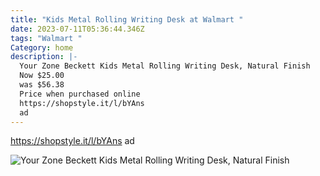 ```yaml
---
title: "Kids Metal Rolling Writing Desk at Walmart "
date: 2023-07-11T05:36:44.346Z
tags: "Walmart "
Category: home
description: |-
  Your Zone Beckett Kids Metal Rolling Writing Desk, Natural Finish 
  Now $25.00
  was $56.38
  Price when purchased online 
  https://shopstyle.it/l/bYAns
  ad
---
```

https://shopstyle.it/l/bYAns
ad 

![Your Zone Beckett Kids Metal Rolling Writing Desk, Natural Finish](https://i5.walmartimages.com/asr/90f9e901-67b6-4c9e-bac8-440e434a72a0_1.bb2271010442e66ed426e872d1882da1.jpeg?odnHeight=2000&odnWidth=2000&odnBg=FFFFFF)

<!--EndFragment-->